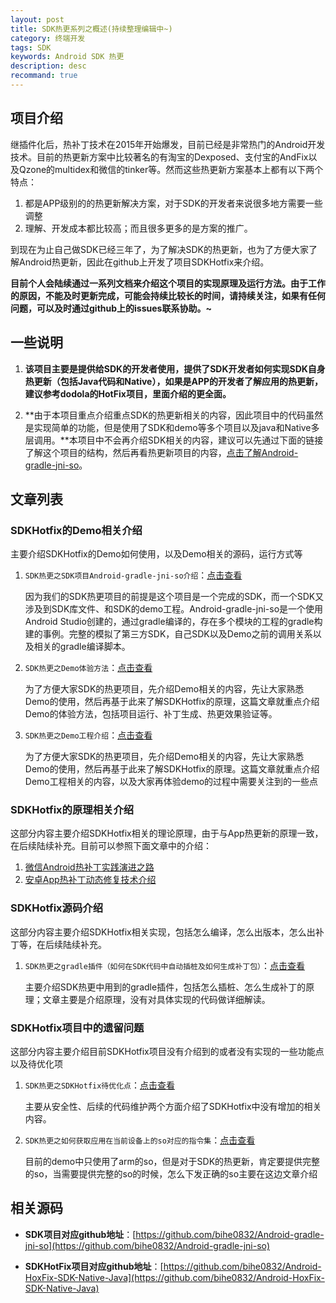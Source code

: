 ```yaml
---
layout: post
title: SDK热更系列之概述(持续整理编辑中~)
category: 终端开发
tags: SDK
keywords: Android SDK 热更
description: desc
recommand: true
---
```


## 项目介绍

继插件化后，热补丁技术在2015年开始爆发，目前已经是非常热门的Android开发技术。目前的热更新方案中比较著名的有淘宝的Dexposed、支付宝的AndFix以及Qzone的multidex和微信的tinker等。然而这些热更新方案基本上都有以下两个特点：

1. 都是APP级别的的热更新解决方案，对于SDK的开发者来说很多地方需要一些调整
2. 理解、开发成本都比较高；而且很多更多的是方案的推广。

到现在为止自己做SDK已经三年了，为了解决SDK的热更新，也为了方便大家了解Android热更新，因此在github上开发了项目SDKHotfix来介绍。

**目前个人会陆续通过一系列文档来介绍这个项目的实现原理及运行方法。由于工作的原因，不能及时更新完成，可能会持续比较长的时间，请持续关注，如果有任何问题，可以及时通过github上的issues联系协助。~**

## 一些说明

1. **该项目主要是提供给SDK的开发者使用，提供了SDK开发者如何实现SDK自身热更新（包括Java代码和Native），如果是APP的开发者了解应用的热更新，建议参考dodola的HotFix项目，里面介绍的更全面。**

2. **由于本项目重点介绍重点SDK的热更新相关的内容，因此项目中的代码虽然是实现简单的功能，但是使用了SDK和demo等多个项目以及java和Native多层调用。**本项目中不会再介绍SDK相关的内容，建议可以先通过下面的链接了解这个项目的结构，然后再看热更新项目的内容，[点击了解Android-gradle-jni-so](https://github.com/bihe0832/Android-gradle-jni-so)。

## 文章列表

### SDKHotfix的Demo相关介绍

主要介绍SDKHotfix的Demo如何使用，以及Demo相关的源码，运行方式等

1. `SDK热更之SDK项目Android-gradle-jni-so介绍`：[点击查看](https://github.com/bihe0832/Android-gradle-jni-so)

	因为我们的SDK热更项目的前提是这个项目是一个完成的SDK，而一个SDK又涉及到SDK库文件、和SDK的demo工程。Android-gradle-jni-so是一个使用Android Studio创建的，通过gradle编译的，存在多个模块的工程的gradle构建的事例。完整的模拟了第三方SDK，自己SDK以及Demo之前的调用关系以及相关的gradle编译脚本。
	
2. `SDK热更之Demo体验方法`：[点击查看](https://blog.bihe0832.com/sdk_hotfix_demo.html)

	为了方便大家SDK的热更项目，先介绍Demo相关的内容，先让大家熟悉Demo的使用，然后再基于此来了解SDKHotfix的原理，这篇文章就重点介绍Demo的体验方法，包括项目运行、补丁生成、热更效果验证等。
	
3. `SDK热更之Demo工程介绍`：[点击查看](https://blog.bihe0832.com/sdk_hotfix_demo_project.html)

	为了方便大家SDK的热更项目，先介绍Demo相关的内容，先让大家熟悉Demo的使用，然后再基于此来了解SDKHotfix的原理。这篇文章就重点介绍Demo工程相关的内容，以及大家再体验demo的过程中需要关注到的一些点
	
### SDKHotfix的原理相关介绍

这部分内容主要介绍SDKHotfix相关的理论原理，由于与App热更新的原理一致，在后续陆续补充。目前可以参照下面文章中的介绍：

1. [微信Android热补丁实践演进之路](http://mp.weixin.qq.com/s?__biz=MzAwNDY1ODY2OQ==&mid=2649286306&idx=1&sn=d6b2865e033a99de60b2d4314c6e0a25&mpshare=1&scene=1&srcid=10266hBPguvWvTgHybtNDiCy#rd)
2. [安卓App热补丁动态修复技术介绍](http://zhuanlan.zhihu.com/magilu/20308548)

### SDKHotfix源码介绍

这部分内容主要介绍SDKHotfix相关实现，包括怎么编译，怎么出版本，怎么出补丁等，在后续陆续补充。

1. `SDK热更之gradle插件（如何在SDK代码中自动插桩及如何生成补丁包）`：[点击查看](https://blog.bihe0832.com/sdk_hotfix_patch.html)

	主要介绍SDK热更中用到的gradle插件，包括怎么插桩、怎么生成补丁的原理；文章主要是介绍原理，没有对具体实现的代码做详细解读。

### SDKHotfix项目中的遗留问题

这部分内容主要介绍目前SDKHotfix项目没有介绍到的或者没有实现的一些功能点以及待优化项

1. `SDK热更之SDKHotfix待优化点`：[点击查看](https://blog.bihe0832.com/sdk_hotfix_need_to_do.html)

	主要从安全性、后续的代码维护两个方面介绍了SDKHotfix中没有增加的相关内容。

2. `SDK热更之如何获取应用在当前设备上的so对应的指令集`：[点击查看](https://blog.bihe0832.com/sdk_hotfix_so_abi.html)

	目前的demo中只使用了arm的so，但是对于SDK的热更新，肯定要提供完整的so，当需要提供完整的so的时候，怎么下发正确的so主要在这边文章介绍
	
## 相关源码

- **SDK项目对应github地址**：[https://github.com/bihe0832/Android-gradle-jni-so](https://github.com/bihe0832/Android-gradle-jni-so)

- **SDKHotFix项目对应github地址**：[https://github.com/bihe0832/Android-HoxFix-SDK-Native-Java](https://github.com/bihe0832/Android-HoxFix-SDK-Native-Java)



